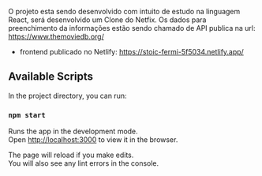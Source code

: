 O projeto esta sendo desenvolvido com intuito de estudo na linguagem React, será desenvolvido um Clone do Netfix. 
Os dados para preenchimento da informações estão sendo chamado de API publica na url: https://www.themoviedb.org/

- frontend publicado no Netlify: https://stoic-fermi-5f5034.netlify.app/

## Available Scripts

In the project directory, you can run:

### `npm start`

Runs the app in the development mode.<br />
Open [http://localhost:3000](http://localhost:3000) to view it in the browser.

The page will reload if you make edits.<br />
You will also see any lint errors in the console.


